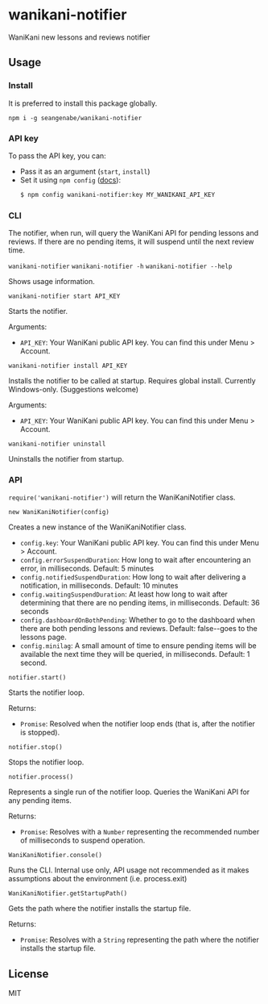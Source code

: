 # wanikani-notifier

WaniKani new lessons and reviews notifier

## Usage

### Install

It is preferred to install this package globally.

    npm i -g seangenabe/wanikani-notifier

### API key

To pass the API key, you can:
* Pass it as an argument (`start`, `install`)
* Set it using `npm config` ([docs](https://docs.npmjs.com/misc/config)):
  ```bash
  $ npm config wanikani-notifier:key MY_WANIKANI_API_KEY
  ```

### CLI

The notifier, when run, will query the WaniKani API for pending lessons and reviews.
If there are no pending items, it will suspend until the next review time.

`wanikani-notifier`
`wanikani-notifier -h`
`wanikani-notifier --help`

Shows usage information.

`wanikani-notifier start API_KEY`

Starts the notifier.

Arguments:

* `API_KEY`: Your WaniKani public API key. You can find this under Menu > Account.

`wanikani-notifier install API_KEY`

Installs the notifier to be called at startup. Requires global install.
Currently Windows-only. (Suggestions welcome)

Arguments:

* `API_KEY`: Your WaniKani public API key. You can find this under Menu > Account.

`wanikani-notifier uninstall`

Uninstalls the notifier from startup.

### API

`require('wanikani-notifier')` will return the WaniKaniNotifier class.

`new WaniKaniNotifier(config)`

Creates a new instance of the WaniKaniNotifier class.

* `config.key`: Your WaniKani public API key. You can find this under Menu > Account.
* `config.errorSuspendDuration`: How long to wait after encountering an error, in milliseconds. Default: 5 minutes
* `config.notifiedSuspendDuration`: How long to wait after delivering a notification, in milliseconds. Default: 10 minutes
* `config.waitingSuspendDuration`: At least how long to wait after determining that there are no pending items, in milliseconds. Default: 36 seconds
* `config.dashboardOnBothPending`: Whether to go to the dashboard when there are both pending lessons and reviews. Default: false--goes to the lessons page.
* `config.minilag`: A small amount of time to ensure pending items will be available the next time they will be queried, in milliseconds. Default: 1 second.

`notifier.start()`

Starts the notifier loop.

Returns:
* `Promise`: Resolved when the notifier loop ends (that is, after the notifier is stopped).

`notifier.stop()`

Stops the notifier loop.

`notifier.process()`

Represents a single run of the notifier loop. Queries the WaniKani API for any pending items.

Returns:
* `Promise`: Resolves with a `Number` representing the recommended number of milliseconds to suspend operation.

`WaniKaniNotifier.console()`

Runs the CLI. Internal use only, API usage not recommended as it makes assumptions about the environment
(i.e. process.exit)

`WaniKaniNotifier.getStartupPath()`

Gets the path where the notifier installs the startup file.

Returns:
* `Promise`: Resolves with a `String` representing the path where the notifier installs the startup file.

## License

MIT
